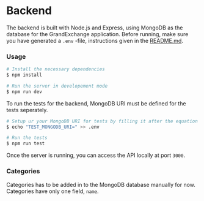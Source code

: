 # Backend

The backend is built with Node.js and Express, using MongoDB as the database for the GrandExchange application. Before running, make sure you have generated a `.env` -file, instructions given in the [README.md](/README.md).

### Usage

```bash
# Install the necessary dependencies
$ npm install

# Run the server in developement mode
$ npm run dev
```

To run the tests for the backend, MongoDB URI must be defined for the tests seperately.

```bash
# Setup ur your MongoDB URI for tests by filling it after the equation mark
$ echo "TEST_MONGODB_URI=" >> .env

# Run the tests
$ npm run test
```

Once the server is running, you can access the API locally at port `3000`.

### Categories

Categories has to be added in to the MongoDB database manually for now. Categories have only one field, `name`.
